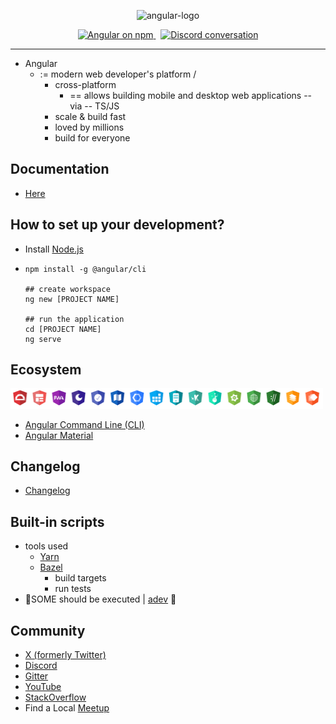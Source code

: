 <p align="center">
  <img src="adev/src/assets/images/press-kit/angular_icon_gradient.gif" alt="angular-logo" width="120px" height="120px"/>
</p>

<p align="center">
  <a href="https://www.npmjs.com/@angular/core">
    <img src="https://img.shields.io/npm/v/@angular/core.svg?logo=npm&logoColor=fff&label=NPM+package&color=limegreen" alt="Angular on npm" />
  </a>&nbsp;
  <a href="https://discord.gg/angular">
    <img src="https://img.shields.io/discord/463752820026376202.svg?logo=discord&logoColor=fff&label=Discord&color=7389d8" alt="Discord conversation" />
  </a>
</p>

<hr>

* Angular
  * := modern web developer's platform /
    * cross-platform
      * == allows building mobile and desktop web applications -- via -- TS/JS 
    * scale & build fast
    * loved by millions
    * build for everyone

## Documentation

* [Here](adev)

## How to set up your development?

* Install [Node.js]
* 
  ```
  npm install -g @angular/cli
  
  ## create workspace
  ng new [PROJECT NAME]
  
  ## run the application
  cd [PROJECT NAME]
  ng serve
  ```

## Ecosystem

<p>
  <img src="/contributing-docs/images/angular-ecosystem-logos.png" alt="angular ecosystem logos" width="500px" height="auto">
</p>

* [Angular Command Line (CLI)][cli]
* [Angular Material][angularmaterial]

## Changelog

* [Changelog][changelog]

## Built-in scripts

* tools used
  * [Yarn](https://yarnpkg.com)
  * [Bazel](https://bazel.build/)
    * build targets
    * run tests
* 👀SOME should be executed | [adev](adev/README.md#built-in-scripts) 👀

## Community

- [X (formerly Twitter)][X (formerly Twitter)]
- [Discord][discord]
- [Gitter][gitter]
- [YouTube][youtube]
- [StackOverflow][stackoverflow]
- Find a Local [Meetup][meetup]

[contributing]: CONTRIBUTING.md
[changelog]: CHANGELOG.md
[ng]: https://angular.dev
[documentation]: https://angular.dev/overview
[angularmaterial]: https://material.angular.io/
[cli]: https://angular.dev/tools/cli
[node.js]: https://nodejs.org/
[npm]: https://www.npmjs.com/get-npm
[codeofconduct]: CODE_OF_CONDUCT.md
[X (formerly Twitter)]: https://www.twitter.com/angular
[discord]: https://discord.gg/angular
[gitter]: https://gitter.im/angular/angular
[stackoverflow]: https://stackoverflow.com/questions/tagged/angular
[youtube]: https://youtube.com/angular
[meetup]: https://www.meetup.com/find/?keywords=angular

